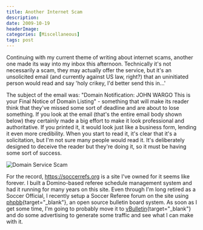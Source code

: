 ```yaml
---
title: Another Internet Scam
description: 
date: 2009-10-19
headerImage: 
categories: [Miscellaneous]
tags: post
---
```


Continuing with my current theme of writing about internet scams, another one made its way into my inbox this afternoon. Technically it's not necessarily a scam, they may actually offer the service, but it's an unsolicited email (and currently against US law, right?) that an uninitiated person would read and say 'holy crikey, I'd better send this in...'

The subject of the email was: "Domain Notification: JOHN WARGO This is your Final Notice of Domain Listing" - something that will make its reader think that they've missed some sort of deadline and are about to lose something. If you look at the email (that's the entire email body shown below) they certainly made a big effort to make it look professional and authoritative. If you printed it, it would look just like a business form, lending it even more credibility. When you start to read it, it's clear that it's a solicitation, but I'm not sure many people would read it. It's deliberately designed to deceive the reader but they're doing it, so it must be having some sort of success.

![Domain Service Scam](/images/2009/domain-service-spam.jpg)

For the record, https://soccerrefs.org is a site I've owned for it seems like forever. I built a Domino-based referee schedule management system and had it running for many years on this site. Even through I'm long retired as a Soccer Official, I recently setup a Soccer Referee forum on the site using [phpbb](https://www.phpbb.com/){target="_blank"}, an open source bulletin board system. As soon as I get some time, I'm going to probably move it to [vBulletin](https://www.vbulletin.com){target="_blank"} and do some advertising to generate some traffic and see what I can make with it.